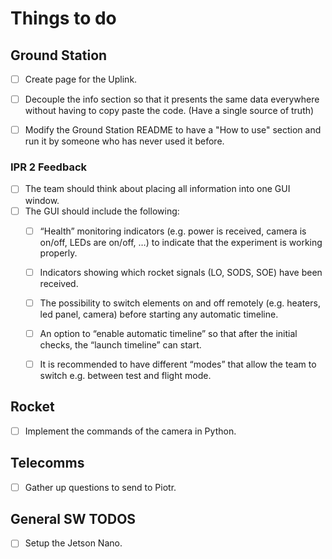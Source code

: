# Things to do

## Ground Station

- [ ] Create page for the Uplink.
- [ ] Decouple the info section so that it presents the same data everywhere without having to copy paste the code. (Have a single source of truth)
- [ ] Modify the Ground Station README to have a "How to use" section and run it by someone who has never used it before.


### IPR 2 Feedback

- [ ] The team should think about placing all information into one GUI window.
- [ ] The GUI should include the following:
  - [ ] “Health” monitoring indicators (e.g. power is received, camera is on/off, LEDs are on/off, …) to indicate that the experiment is working properly.
  - [ ] Indicators showing which rocket signals (LO, SODS, SOE) have been received.
  - [ ] The possibility to switch elements on and off remotely (e.g. heaters, led panel, camera) before starting any automatic timeline.
  - [ ] An option to “enable automatic timeline” so that after the initial checks, the “launch timeline” can start.
  - [ ] It is recommended to have different “modes” that allow the team to switch e.g. between test and flight mode.


## Rocket

- [ ] Implement the commands of the camera in Python.


## Telecomms

- [ ] Gather up questions to send to Piotr.


## General SW TODOS

- [ ] Setup the Jetson Nano.